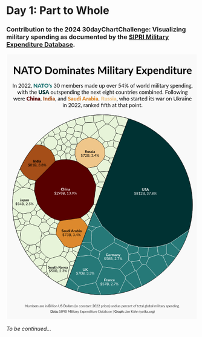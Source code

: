 # Day 1: Part to Whole

### Contribution to the 2024 30dayChartChallenge: Visualizing military spending as documented by the [SIPRI Military Expenditure Database](https://milex.sipri.org/sipri).

![Military Spending](https://github.com/yotkadata/30DayChartChallenge/raw/main/2024/day_01_part_to_whole/exports/30daychartchallenge-day-1-part-to-whole.png)

_To be continued..._
